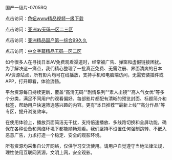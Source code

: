 国产一级片-0705RQ

点击访问：<a href="https://gsd-agv.pages.dev/">色妞www精品视频一级下载</a>

点击访问：<a href="https://gda-c7m.pages.dev/">亚洲av无码一区二三区</a>

点击访问：<a href="https://tfda.pages.dev/">亚洲精品国产第一综合99久久</a>

点击访问：<a href="https://bsdf-5f5.pages.dev/">中文字幕精品无码一区二区</a>

如今很多人在寻找日本AV免费观看渠道时，经常被广告、弹窗和虚假链接困扰。为了解决这一痛点，我们精心整理了一批真正免费、无需注册、界面清爽的日本AV资源站点，所有影片均可在线播放，支持手机和电脑端访问，无需安装插件或APP，打开即看，体验流畅。

平台资源每日持续更新，覆盖“高清无码”“剧情系列”“素人出镜”“高人气女优”等多个分类，满足不同用户的观看偏好。每部影片都配有清晰的预览封面、标题简介和标签，帮助用户快速筛选感兴趣的内容。更有“本日推荐”“最新上线”“高分作品”等专区，提升浏览效率。

在使用体验上，播放页面简洁无干扰，支持倍速播放、多线路切换和全屏功能，确保在各种设备和网络环境下都能顺畅观看。我们坚持不设置任何强制跳转、不嵌入恶意广告，力求打造一个稳定、安全的观影环境。

所有资源均采集自公开网络，仅供学习交流使用。请用户自觉遵守当地法律法规，理性使用互联网资源，文明上网，安全观影。

<span style="display:none;">[Canonical link](https://github.com/W20250705/So4 ）</span>
